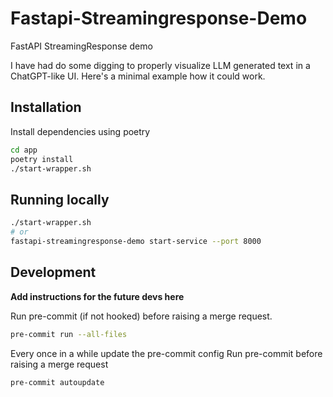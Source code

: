 # Fastapi-Streamingresponse-Demo

FastAPI StreamingResponse demo

I have had do some digging to properly visualize LLM generated text in a ChatGPT-like UI. Here's a minimal example how it could work.

## Installation

Install dependencies using poetry

```bash
cd app
poetry install
./start-wrapper.sh
```

## Running locally

```bash
./start-wrapper.sh
# or
fastapi-streamingresponse-demo start-service --port 8000
```

## Development

**Add instructions for the future devs here**

Run pre-commit (if not hooked) before raising a merge request.
```bash
pre-commit run --all-files
```

Every once in a while update the pre-commit config
Run pre-commit before raising a merge request
```bash
pre-commit autoupdate
```
